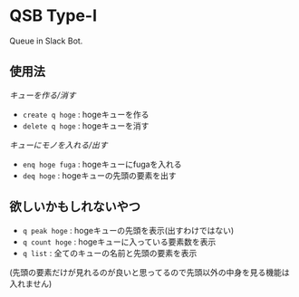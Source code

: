 # QSB Type-I
Queue in Slack Bot.

## 使用法
*キューを作る/消す*
- `create q hoge` : hogeキューを作る
- `delete q hoge` : hogeキューを消す

*キューにモノを入れる/出す*
- `enq hoge fuga` : hogeキューにfugaを入れる
- `deq hoge` : hogeキューの先頭の要素を出す

## 欲しいかもしれないやつ
- `q peak hoge` : hogeキューの先頭を表示(出すわけではない)
- `q count hoge` : hogeキューに入っている要素数を表示
- `q list` : 全てのキューの名前と先頭の要素を表示

(先頭の要素だけが見れるのが良いと思ってるので先頭以外の中身を見る機能は入れません)